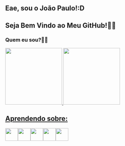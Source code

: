 
## Eae, sou o João Paulo!:D
## Seja Bem Vindo ao Meu GitHub!👨‍💻

### Quem eu sou?:pouting_man:

<div>
<a href="https://github.com/joaopaulonr">
<img height="180em" src="https://github-readme-stats.vercel.app/api/top-langs/?username=joaopaulonr&layout=compact&langs_count=7&theme=dracula"/>
<img height="180em" src="https://github-readme-stats.vercel.app/api?username=joaopaulonr&show_icons=true&theme=dracula&include_all_commits=true&count_private=true"/>
</div>

## Aprendendo sobre: 
<img src="https://cdn.jsdelivr.net/gh/devicons/devicon/icons/cplusplus/cplusplus-plain.svg" width="40" height="40"/><img src="https://cdn.jsdelivr.net/gh/devicons/devicon/icons/postgresql/postgresql-plain-wordmark.svg" width="40" height="40"/><img src="https://cdn.jsdelivr.net/gh/devicons/devicon/icons/git/git-original.svg" width="40" height="40"/><img src="https://cdn.jsdelivr.net/gh/devicons/devicon/icons/bash/bash-plain.svg" width="40" height="40"/><img src="https://cdn.jsdelivr.net/gh/devicons/devicon/icons/amazonwebservices/amazonwebservices-plain-wordmark.svg" width="40" height="40"/>

